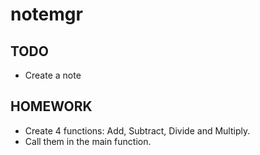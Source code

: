 # notemgr

## TODO

- Create a note

## HOMEWORK

- Create 4 functions: Add, Subtract, Divide and Multiply.
- Call them in the main function.

